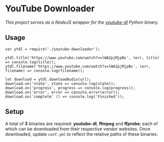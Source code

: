 # YouTube Downloader

*This project serves as a NodeJS wrapper for the [youtube-dl](https://rg3.github.io/youtube-dl/) Python binary.*

## Usage

```
var ytdl = require('./youtube-downloader');

ytdl.title('https://www.youtube.com/watch?v=lWA2pjMjpBs', (err, title) => console.log(title));
ytdl.filename('https://www.youtube.com/watch?v=lWA2pjMjpBs', (err, filename) => console.log(filename));

let download = ytdl.downloadAudio(url);
download.on('state', state => console.log(state));
download.on('progress', progress => console.log(progress));
download.on('error', error => console.error(error));
download.on('complete' () => console.log('Finished'));
```

## Setup

A total of **3** binaries are required: **youtube-dl**, **ffmpeg** and **ffprobe**; each of which can be downloaded from their
respective vendor websites. Once downloaded, update `conf.yml` to reflect the relative paths of these binaries.